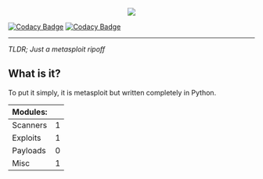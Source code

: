  <p align="center">  
  <img src="http://i.imgur.com/yUXgVLo.png"> 
</p> 
  
  [![Codacy Badge](https://api.codacy.com/project/badge/Grade/4fd44054c36643678cbb5248e7c6f5ff)](https://www.codacy.com/app/Tlgyt/Hellion?utm_source=github.com&amp;utm_medium=referral&amp;utm_content=Tlgyt/Hellion&amp;utm_campaign=Badge_Grade)
[![Codacy Badge](https://api.codacy.com/project/badge/Coverage/4fd44054c36643678cbb5248e7c6f5ff)](https://www.codacy.com/app/Tlgyt/Hellion?utm_source=github.com&utm_medium=referral&utm_content=Tlgyt/Hellion&utm_campaign=Badge_Coverage)
  ***
*TLDR; Just a metasploit ripoff*  

## What is it?
To put it simply, it is metasploit but written completely in Python.
  

| Modules: |   |
|----------|---|
| Scanners | 1 |
| Exploits | 1 |
| Payloads | 0 |
| Misc     | 1 |
